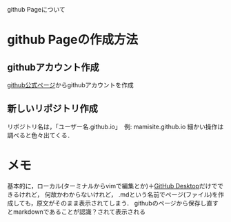 github Pageについて

# github Pageの作成方法
## githubアカウント作成
[github公式ページ](https://github.com)からgithubアカウントを作成
## 新しいリポジトリ作成
リポジトリ名は，「ユーザー名.github.io」　例: mamisite.github.io
細かい操作は調べると色々出てくる．

# メモ
基本的に，ローカル(ターミナルからvimで編集とか)＋[GitHub Desktop](https://desktop.github.com)だけでできるけれど，
何故かわからないけれど，
.mdという名前でページ(ファイル)を作成しても，原文がそのまま表示されてしまう．
githubのページから保存し直すとmarkdownであることが認識？されて表示される

